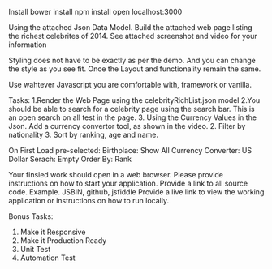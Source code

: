 Install
bower install
npm install
open localhost:3000

Using the attached Json Data Model. 
Build the attached web page listing the richest celebrites of 2014.
See attached screenshot and video for your information

Styling does not have to be exactly as per the demo. And you can change the style as you see fit. Once the Layout and functionality remain the same.

Use wahtever Javascript you are comfortable with, framework or vanilla.

Tasks:
1.Render the Web Page using the celebrityRichList.json model
2.You should be able to search for a celebrity page using the search bar. This is an open search on all test in the page.
3. Using the Currency Values in the Json. Add a currency convertor tool, as shown in the video.
2. Filter by nationality
3. Sort by ranking, age and name.

On First Load pre-selected:
Birthplace: Show All
Currency Converter: US Dollar
Serach: Empty
Order By: Rank

Your finsied work should open in a web browser. 
Please provide instructions on how to start your application.
Provide a link to all source code.
Example. JSBIN, github, jsfiddle
Provide a live link to view the working application or instructions on how to run locally.

Bonus Tasks:
1. Make it Responsive
2. Make it Production Ready
3. Unit Test
3. Automation Test




